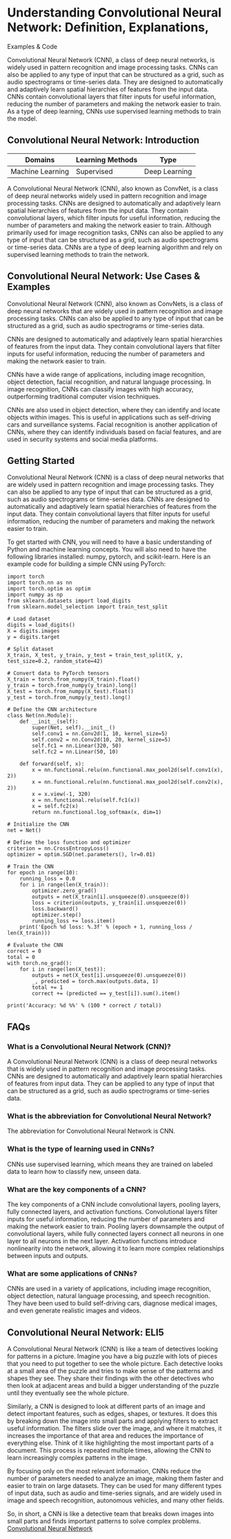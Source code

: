 # Understanding Convolutional Neural Network: Definition, Explanations,
Examples & Code

Convolutional Neural Network (CNN), a class of deep neural networks, is widely
used in pattern recognition and image processing tasks. CNNs can also be
applied to any type of input that can be structured as a grid, such as audio
spectrograms or time-series data. They are designed to automatically and
adaptively learn spatial hierarchies of features from the input data. CNNs
contain convolutional layers that filter inputs for useful information,
reducing the number of parameters and making the network easier to train. As a
type of deep learning, CNNs use supervised learning methods to train the
model.

## Convolutional Neural Network: Introduction

Domains | Learning Methods | Type  
---|---|---  
Machine Learning | Supervised | Deep Learning  
  
A Convolutional Neural Network (CNN), also known as ConvNet, is a class of
deep neural networks widely used in pattern recognition and image processing
tasks. CNNs are designed to automatically and adaptively learn spatial
hierarchies of features from the input data. They contain convolutional
layers, which filter inputs for useful information, reducing the number of
parameters and making the network easier to train. Although primarily used for
image recognition tasks, CNNs can also be applied to any type of input that
can be structured as a grid, such as audio spectrograms or time-series data.
CNNs are a type of deep learning algorithm and rely on supervised learning
methods to train the network.

## Convolutional Neural Network: Use Cases & Examples

Convolutional Neural Network (CNN), also known as ConvNets, is a class of deep
neural networks that are widely used in pattern recognition and image
processing tasks. CNNs can also be applied to any type of input that can be
structured as a grid, such as audio spectrograms or time-series data.

CNNs are designed to automatically and adaptively learn spatial hierarchies of
features from the input data. They contain convolutional layers that filter
inputs for useful information, reducing the number of parameters and making
the network easier to train.

CNNs have a wide range of applications, including image recognition, object
detection, facial recognition, and natural language processing. In image
recognition, CNNs can classify images with high accuracy, outperforming
traditional computer vision techniques.

CNNs are also used in object detection, where they can identify and locate
objects within images. This is useful in applications such as self-driving
cars and surveillance systems. Facial recognition is another application of
CNNs, where they can identify individuals based on facial features, and are
used in security systems and social media platforms.

## Getting Started

Convolutional Neural Network (CNN) is a class of deep neural networks that are
widely used in pattern recognition and image processing tasks. They can also
be applied to any type of input that can be structured as a grid, such as
audio spectrograms or time-series data. CNNs are designed to automatically and
adaptively learn spatial hierarchies of features from the input data. They
contain convolutional layers that filter inputs for useful information,
reducing the number of parameters and making the network easier to train.

To get started with CNN, you will need to have a basic understanding of Python
and machine learning concepts. You will also need to have the following
libraries installed: numpy, pytorch, and scikit-learn. Here is an example code
for building a simple CNN using PyTorch:

    
    
    
    import torch
    import torch.nn as nn
    import torch.optim as optim
    import numpy as np
    from sklearn.datasets import load_digits
    from sklearn.model_selection import train_test_split
    
    # Load dataset
    digits = load_digits()
    X = digits.images
    y = digits.target
    
    # Split dataset
    X_train, X_test, y_train, y_test = train_test_split(X, y, test_size=0.2, random_state=42)
    
    # Convert data to PyTorch tensors
    X_train = torch.from_numpy(X_train).float()
    y_train = torch.from_numpy(y_train).long()
    X_test = torch.from_numpy(X_test).float()
    y_test = torch.from_numpy(y_test).long()
    
    # Define the CNN architecture
    class Net(nn.Module):
        def __init__(self):
            super(Net, self).__init__()
            self.conv1 = nn.Conv2d(1, 10, kernel_size=5)
            self.conv2 = nn.Conv2d(10, 20, kernel_size=5)
            self.fc1 = nn.Linear(320, 50)
            self.fc2 = nn.Linear(50, 10)
    
        def forward(self, x):
            x = nn.functional.relu(nn.functional.max_pool2d(self.conv1(x), 2))
            x = nn.functional.relu(nn.functional.max_pool2d(self.conv2(x), 2))
            x = x.view(-1, 320)
            x = nn.functional.relu(self.fc1(x))
            x = self.fc2(x)
            return nn.functional.log_softmax(x, dim=1)
    
    # Initialize the CNN
    net = Net()
    
    # Define the loss function and optimizer
    criterion = nn.CrossEntropyLoss()
    optimizer = optim.SGD(net.parameters(), lr=0.01)
    
    # Train the CNN
    for epoch in range(10):
        running_loss = 0.0
        for i in range(len(X_train)):
            optimizer.zero_grad()
            outputs = net(X_train[i].unsqueeze(0).unsqueeze(0))
            loss = criterion(outputs, y_train[i].unsqueeze(0))
            loss.backward()
            optimizer.step()
            running_loss += loss.item()
        print('Epoch %d loss: %.3f' % (epoch + 1, running_loss / len(X_train)))
    
    # Evaluate the CNN
    correct = 0
    total = 0
    with torch.no_grad():
        for i in range(len(X_test)):
            outputs = net(X_test[i].unsqueeze(0).unsqueeze(0))
            _, predicted = torch.max(outputs.data, 1)
            total += 1
            correct += (predicted == y_test[i]).sum().item()
    
    print('Accuracy: %d %%' % (100 * correct / total))
    
    

## FAQs

### What is a Convolutional Neural Network (CNN)?

A Convolutional Neural Network (CNN) is a class of deep neural networks that
is widely used in pattern recognition and image processing tasks. CNNs are
designed to automatically and adaptively learn spatial hierarchies of features
from input data. They can be applied to any type of input that can be
structured as a grid, such as audio spectrograms or time-series data.

### What is the abbreviation for Convolutional Neural Network?

The abbreviation for Convolutional Neural Network is CNN.

### What is the type of learning used in CNNs?

CNNs use supervised learning, which means they are trained on labeled data to
learn how to classify new, unseen data.

### What are the key components of a CNN?

The key components of a CNN include convolutional layers, pooling layers,
fully connected layers, and activation functions. Convolutional layers filter
inputs for useful information, reducing the number of parameters and making
the network easier to train. Pooling layers downsample the output of
convolutional layers, while fully connected layers connect all neurons in one
layer to all neurons in the next layer. Activation functions introduce
nonlinearity into the network, allowing it to learn more complex relationships
between inputs and outputs.

### What are some applications of CNNs?

CNNs are used in a variety of applications, including image recognition,
object detection, natural language processing, and speech recognition. They
have been used to build self-driving cars, diagnose medical images, and even
generate realistic images and videos.

## Convolutional Neural Network: ELI5

A Convolutional Neural Network (CNN) is like a team of detectives looking for
patterns in a picture. Imagine you have a big puzzle with lots of pieces that
you need to put together to see the whole picture. Each detective looks at a
small area of the puzzle and tries to make sense of the patterns and shapes
they see. They share their findings with the other detectives who then look at
adjacent areas and build a bigger understanding of the puzzle until they
eventually see the whole picture.

Similarly, a CNN is designed to look at different parts of an image and detect
important features, such as edges, shapes, or textures. It does this by
breaking down the image into small parts and applying filters to extract
useful information. The filters slide over the image, and where it matches, it
increases the importance of that area and reduces the importance of everything
else. Think of it like highlighting the most important parts of a document.
This process is repeated multiple times, allowing the CNN to learn
increasingly complex patterns in the image.

By focusing only on the most relevant information, CNNs reduce the number of
parameters needed to analyze an image, making them faster and easier to train
on large datasets. They can be used for many different types of input data,
such as audio and time-series signals, and are widely used in image and speech
recognition, autonomous vehicles, and many other fields.

So, in short, a CNN is like a detective team that breaks down images into
small parts and finds important patterns to solve complex problems.
[Convolutional Neural Network](https://serp.ai/convolutional-neural-network/)
